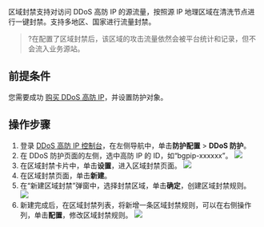 区域封禁支持对访问 DDoS 高防 IP 的源流量，按照源 IP 地理区域在清洗节点进行一键封禁。支持多地区、国家进行流量封禁。
>?在配置了区域封禁后，该区域的攻击流量依然会被平台统计和记录，但不会流入业务源站。
## 前提条件
您需要成功 [购买 DDoS 高防 IP](https://cloud.tencent.com/document/product/1014/44082)，并设置防护对象。


## 操作步骤
1. 登录 [DDoS 高防 IP 控制台](https://console.cloud.tencent.com/ddos/antiddos-advanced/config/port)，在左侧导航中，单击**防护配置** > **DDoS 防护**。
2. 在 DDoS 防护页面的左侧，选中高防 IP 的 ID，如“bgpip-xxxxxx”。
![](https://qcloudimg.tencent-cloud.cn/raw/dc74678859a3da4f3dcbb27ffe07e367.png)
3. 在区域封禁卡片中，单击**设置**，进入区域封禁页面。
![](https://qcloudimg.tencent-cloud.cn/raw/b05aaf93fe818c68b9b6974d33522d43.png)
4. 在区域封禁页面，单击**新建**。
5. 在“新建区域封禁”弹窗中，选择封禁区域，单击**确定**，创建区域封禁规则。
![](https://main.qcloudimg.com/raw/aca04d73e101b9734ad92e8a1bc12c41.png)
6. 新建完成后，在区域封禁列表，将新增一条区域封禁规则，可以在右侧操作列，单击**配置**，修改区域封禁规则。
![](https://main.qcloudimg.com/raw/6e0356417ffb8b662283ff1677838e02.png)

